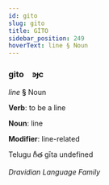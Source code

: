 ```yaml
---
id: gito
slug: gito
title: GİTO
sidebar_position: 249
hoverText: line § Noun
---
```


### gito&emsp;<span kind="abugida">ꜿɟc</span>

*line* **§** Noun

**Verb**: to be a line

**Noun**: line

**Modifier**: line-related

Telugu గీత gīta undefined

*Dravidian Language Family*